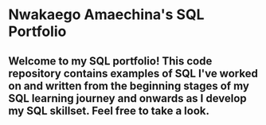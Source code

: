 # Nwakaego Amaechina's SQL Portfolio

## Welcome to my SQL portfolio! This code repository contains examples of SQL I've worked on and written from the beginning stages of my SQL learning journey and onwards as I develop my SQL skillset. Feel free to take a look.
